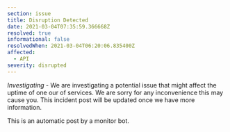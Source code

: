 ```yaml
---
section: issue
title: Disruption Detected
date: 2021-03-04T07:35:59.366668Z
resolved: true
informational: false
resolvedWhen: 2021-03-04T06:20:06.835400Z
affected:
  - API
severity: disrupted
---
```

*Investigating* - We are investigating a potential issue that might affect the uptime of one our of services. We are sorry for any inconvenience this may cause you. This incident post will be updated once we have more information.

This is an automatic post by a monitor bot.
        